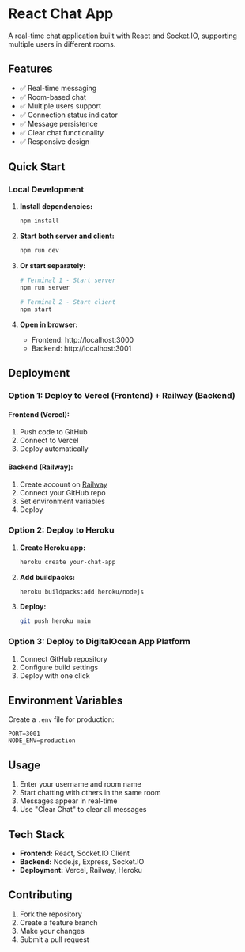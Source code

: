 # React Chat App

A real-time chat application built with React and Socket.IO, supporting multiple users in different rooms.

## Features

- ✅ Real-time messaging
- ✅ Room-based chat
- ✅ Multiple users support
- ✅ Connection status indicator
- ✅ Message persistence
- ✅ Clear chat functionality
- ✅ Responsive design

## Quick Start

### Local Development

1. **Install dependencies:**
   ```bash
   npm install
   ```

2. **Start both server and client:**
   ```bash
   npm run dev
   ```

3. **Or start separately:**
   ```bash
   # Terminal 1 - Start server
   npm run server
   
   # Terminal 2 - Start client
   npm start
   ```

4. **Open in browser:**
   - Frontend: http://localhost:3000
   - Backend: http://localhost:3001

## Deployment

### Option 1: Deploy to Vercel (Frontend) + Railway (Backend)

#### Frontend (Vercel):
1. Push code to GitHub
2. Connect to Vercel
3. Deploy automatically

#### Backend (Railway):
1. Create account on [Railway](https://railway.app)
2. Connect your GitHub repo
3. Set environment variables
4. Deploy

### Option 2: Deploy to Heroku

1. **Create Heroku app:**
   ```bash
   heroku create your-chat-app
   ```

2. **Add buildpacks:**
   ```bash
   heroku buildpacks:add heroku/nodejs
   ```

3. **Deploy:**
   ```bash
   git push heroku main
   ```

### Option 3: Deploy to DigitalOcean App Platform

1. Connect GitHub repository
2. Configure build settings
3. Deploy with one click

## Environment Variables

Create a `.env` file for production:

```env
PORT=3001
NODE_ENV=production
```

## Usage

1. Enter your username and room name
2. Start chatting with others in the same room
3. Messages appear in real-time
4. Use "Clear Chat" to clear all messages

## Tech Stack

- **Frontend:** React, Socket.IO Client
- **Backend:** Node.js, Express, Socket.IO
- **Deployment:** Vercel, Railway, Heroku

## Contributing

1. Fork the repository
2. Create a feature branch
3. Make your changes
4. Submit a pull request